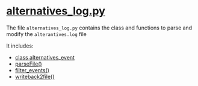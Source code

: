 # [alternatives_log.py](https://faui1-gitlab.cs.fau.de/lena.voigt/diskforge/-/blob/main/DiskForge/Utility/LogEntryStructures/alternatives_log.py?ref_type=heads)

The file `alternatives_log.py` contains the class and functions to parse and modify the `alterantives.log` file

It includes:
- [class alternatives_event](./alternatives_event/alternatives_event.md)
- [parseFile()](./parseFile.md)
- [filter_events()](./filter_events.md)
- [writeback2file()](./writeback2file.md)